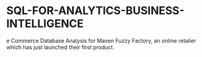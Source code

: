 # SQL-FOR-ANALYTICS-BUSINESS-INTELLIGENCE
e Commerce Database Analysis for Maven Fuzzy Factory, an online retailer which has just launched their first product.
